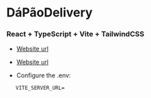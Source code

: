 # DáPãoDelivery

### React + TypeScript + Vite + TailwindCSS

- [Website url](http://www.google.com)

- [Website url](http://www.google.com)

- Configure the .env:

```env
   VITE_SERVER_URL=
```
